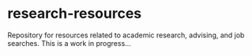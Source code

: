 # research-resources
Repository for resources related to academic research, advising, and job searches. This is a work in progress...

